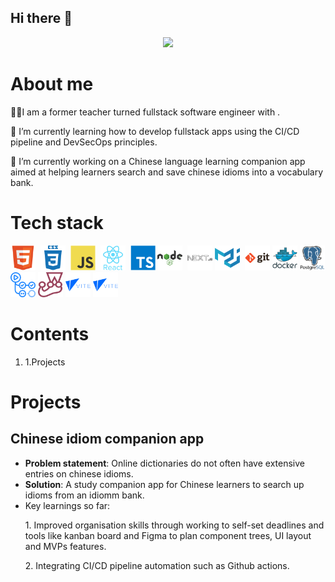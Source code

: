 ## Hi there 👋

<div id="header" align="center">
  <img src="https://media.giphy.com/media/M9gbBd9nbDrOTu1Mqx/giphy.gif" width="100"/>
</div>

<div>
  <h1>About me</h1>
  <p> 👩‍🏫I am a former teacher turned fullstack software engineer with .<p/>
<p>🌱 I’m currently learning how to develop fullstack apps using the CI/CD pipeline and DevSecOps principles.</p> 
<p>🔭 I’m currently working on a Chinese language learning companion app aimed at helping learners search and save chinese idioms into a vocabulary bank.</p>
</div>

<div>
  <h1>Tech stack</h1>
  <img src="https://github.com/devicons/devicon/blob/master/icons/html5/html5-original.svg" title="HTML5" alt="HTML" width="40" height="40"/>&nbsp;
  <img src="https://github.com/devicons/devicon/blob/master/icons/css3/css3-plain-wordmark.svg"  title="CSS3" alt="CSS" width="40" height="40"/>&nbsp;
  <img src="https://github.com/devicons/devicon/blob/master/icons/javascript/javascript-original.svg" title="JavaScript" alt="JavaScript" width="40" height="40"/>&nbsp;
  <img src="https://github.com/devicons/devicon/blob/master/icons/react/react-original-wordmark.svg" title="React" alt="React" width="40" height="40"/>&nbsp;
  <img src="https://github.com/devicons/devicon/blob/master/icons/typescript/typescript-plain.svg" title="Typescript" **alt="Typescript" width="40" height="40"/>
  <img src="https://github.com/devicons/devicon/blob/master/icons/nodejs/nodejs-original-wordmark.svg" title="NodeJS" alt="NodeJS" width="40" height="40"/>&nbsp;
  <img src="https://github.com/devicons/devicon/blob/master/icons/nextjs/nextjs-line-wordmark.svg" title="Next.js" **alt="Next.js" width="40" height="40"/>
  <img src="https://github.com/devicons/devicon/blob/master/icons/materialui/materialui-original.svg" title="Material UI" alt="Material UI" width="40" height="40"/>&nbsp;
  <img src="https://github.com/devicons/devicon/blob/master/icons/git/git-original-wordmark.svg" title="Git" **alt="Git" width="40" height="40"/>
  <img src="https://github.com/devicons/devicon/blob/master/icons/docker/docker-original-wordmark.svg" title="Docker" **alt="Docker" width="40" height="40"/>
  <img src="https://github.com/devicons/devicon/blob/master/icons/postgresql/postgresql-original-wordmark.svg" title="PostgreSQL" **alt="PostgreSQL" width="40" height="40"/>
  <img src="https://github.com/devicons/devicon/blob/master/icons/githubactions/githubactions-original.svg" title="Github actions" **alt="Github actions" width="40" height="40"/>
  <img src="https://github.com/devicons/devicon/blob/master/icons/jest/jest-plain.svg" title="Jest" **alt="Jest" width="40" height="40"/>
  <img src="https://github.com/devicons/devicon/blob/master/icons/vite/vite-original-wordmark.svg" title="Vite" **alt="Vite" width="40" height="40"/>
  <img src="https://github.com/devicons/devicon/blob/master/icons/vite/vite-original-wordmark.svg" title="Vitest" **alt="Vitest" width="40" height="40"/>
</div>

<div>
  <h1>Contents
  </h1>
  <ol>
    <li>1.Projects</li>
  </ol>
</div>

<div>
  <h1>Projects</h1>
    <h2>Chinese idiom companion app</h2>
    <ul>
    <li><b>Problem statement</b>: Online dictionaries do not often have extensive entries on chinese idioms.</li>
    <li><b>Solution</b>: A study companion app for Chinese learners to search up idioms from an idiomm bank.</li>
      <li>Key learnings so far: 



<p>1. Improved organisation skills through working to self-set deadlines and tools like kanban board and Figma to plan component trees, UI layout and MVPs features.</p>



<p>2. Integrating CI/CD pipeline automation such as Github actions.</p> </li>
  </ul>
</div>
